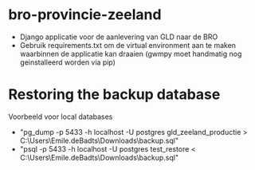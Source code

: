 # bro-provincie-zeeland

- Django applicatie voor de aanlevering van GLD naar de BRO
- Gebruik requirements.txt om de virtual environment aan te maken waarbinnen de applicatie kan draaien (gwmpy moet handmatig nog geinstalleerd worden via pip)

# Restoring the backup database
Voorbeeld voor local databases
- "pg_dump -p 5433 -h localhost -U postgres gld_zeeland_productie > C:\Users\Emile.deBadts\Downloads\backup.sql"
- "psql -p 5433 -h localhost -U postgres test_restore < C:\Users\Emile.deBadts\Downloads\backup.sql"
